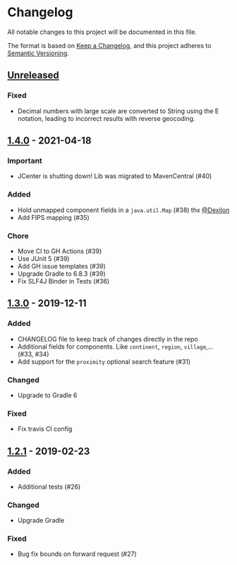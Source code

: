 # Changelog
All notable changes to this project will be documented in this file.

The format is based on [Keep a Changelog](https://keepachangelog.com/en/1.0.0/),
and this project adheres to [Semantic Versioning](https://semver.org/spec/v2.0.0.html).

## [Unreleased]

### Fixed
- Decimal numbers with large scale are converted to String using the E notation, leading to incorrect results with reverse geocoding.

## [1.4.0] - 2021-04-18

### Important

- JCenter is shutting down! Lib was migrated to MavenCentral (#40)

### Added
- Hold unmapped component fields in a `java.util.Map` (#38) thx [@Dexilon](https://github.com/Dexilon)
- Add FIPS mapping (#35)

### Chore

- Move CI to GH Actions (#39)
- Use JUnit 5 (#39)
- Add GH issue templates (#39)
- Upgrade Gradle to 6.8.3 (#39)
- Fix SLF4J Binder in Tests (#36)

## [1.3.0] - 2019-12-11
### Added
- CHANGELOG file to keep track of changes directly in the repo
- Additional fields for components. Like `continent`, `region`, `village`,... (#33, #34)
- Add support for the `proximity` optional search feature (#31)

### Changed
- Upgrade to Gradle 6

### Fixed
- Fix travis CI config

## [1.2.1] - 2019-02-23
### Added
- Additional tests (#26)

### Changed
- Upgrade Gradle

### Fixed
- Bug fix bounds on forward request (#27) 

[Unreleased]: https://github.com/moberwasserlechner/jopencage/compare/1.4.0...HEAD
[1.4.0]: https://github.com/moberwasserlechner/jopencage/compare/1.3.0...1.4.0
[1.3.0]: https://github.com/moberwasserlechner/jopencage/compare/1.2.1...1.3.0
[1.2.1]: https://github.com/moberwasserlechner/jopencage/releases/tag/1.2.1
